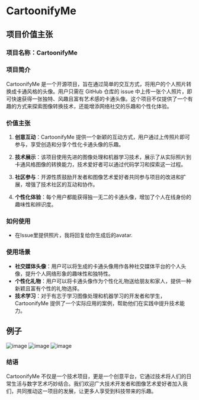 # CartoonifyMe

## 项目价值主张

### 项目名称：CartoonifyMe

### 项目简介
CartoonifyMe 是一个开源项目，旨在通过简单的交互方式，将用户的个人照片转换成卡通风格的头像。用户只需在 GitHub 仓库的 issue 中上传一张个人照片，即可快速获得一张独特、风趣且富有艺术感的卡通头像。这个项目不仅提供了一个有趣的方式来探索图像转换技术，还能增添网络社交的乐趣和个性化体验。

### 价值主张
1. **创意互动**：CartoonifyMe 提供一个新颖的互动方式，用户通过上传照片即可参与，享受创造和分享个性化卡通头像的乐趣。
   
2. **技术展示**：该项目使用先进的图像处理和机器学习技术，展示了从实际照片到卡通风格图像的转换能力，技术爱好者可以通过代码学习和探索这一过程。

3. **社区参与**：开源性质鼓励开发者和图像艺术爱好者共同参与项目的改进和扩展，增强了技术社区的互动和协作。

4. **个性化体验**：每个用户都能获得独一无二的卡通头像，增加了个人在线身份的趣味性和辨识度。

### 如何使用
- 在Issue里提供照片，我将回复给你生成后的avatar.

### 使用场景
- **社交媒体头像**：用户可以将生成的卡通头像用作各种社交媒体平台的个人头像，提升个人网络形象的趣味性和独特性。
- **个性化礼物**：用户可以将卡通头像作为个性化礼物送给朋友和家人，提供一种新颖且富有个性的礼物选择。
- **技术学习**：对于有志于学习图像处理和机器学习的开发者和学生，CartoonifyMe 提供了一个实际应用的案例，帮助他们在实践中提升技术能力。

## 例子
![image](https://github.com/zgimszhd61/YourCuteAvatar/assets/114722053/3f0cf606-eee0-4355-974f-ebc3a4514024)
![image](https://github.com/zgimszhd61/YourCuteAvatar/assets/114722053/988daf0d-fba3-40c8-aefd-1b0231d011f4)
![image](https://github.com/zgimszhd61/YourCuteAvatar/assets/114722053/9918501f-3e83-4803-9d9b-9996f6cc9a4b)

### 结语
CartoonifyMe 不仅是一个技术项目，更是一个创意平台，它通过技术将人们的日常生活与数字艺术巧妙结合。我们欢迎广大技术开发者和图像艺术爱好者加入我们，共同推动这一项目的发展，让更多人享受到科技带来的乐趣。

